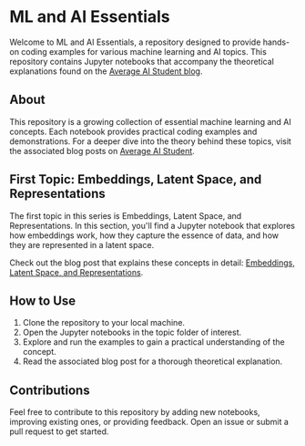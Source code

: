 # ML and AI Essentials

Welcome to ML and AI Essentials, a repository designed to provide hands-on coding examples for various machine learning and AI topics. This repository contains Jupyter notebooks that accompany the theoretical explanations found on the [Average AI Student blog](https://averageaistudent.com/).

## About
This repository is a growing collection of essential machine learning and AI concepts. Each notebook provides practical coding examples and demonstrations. For a deeper dive into the theory behind these topics, visit the associated blog posts on [Average AI Student](https://averageaistudent.com/).

## First Topic: Embeddings, Latent Space, and Representations
The first topic in this series is Embeddings, Latent Space, and Representations. In this section, you'll find a Jupyter notebook that explores how embeddings work, how they capture the essence of data, and how they are represented in a latent space.

Check out the blog post that explains these concepts in detail: [Embeddings, Latent Space, and Representations](https://averageaistudent.com/embeddings-latent-space/).

## How to Use

1. Clone the repository to your local machine.
2. Open the Jupyter notebooks in the topic folder of interest.
3. Explore and run the examples to gain a practical understanding of the concept.
4. Read the associated blog post for a thorough theoretical explanation.

## Contributions
Feel free to contribute to this repository by adding new notebooks, improving existing ones, or providing feedback. Open an issue or submit a pull request to get started.
